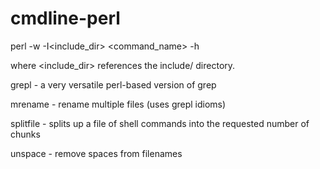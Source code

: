 # cmdline-perl

perl -w -I<include_dir> <command_name> -h

where <include_dir> references the include/ directory.

grepl - a very versatile perl-based version of grep

mrename - rename multiple files (uses grepl idioms)

splitfile - splits up a file of shell commands into the requested number of chunks

unspace - remove spaces from filenames

